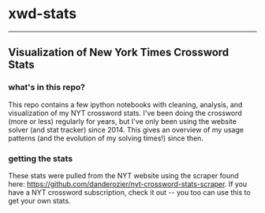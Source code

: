 # xwd-stats
-----------
## Visualization of New York Times Crossword Stats

### what's in this repo?
This repo contains a few ipython notebooks with cleaning, analysis, and visualization of my NYT crossword stats. I've been doing the crossword (more or less) regularly for years, but I've only been using the website solver (and stat tracker) since 2014. This gives an overview of my usage patterns (and the evolution of my solving times!) since then.

### getting the stats
These stats were pulled from the NYT website using the scraper found here: https://github.com/danderozier/nyt-crossword-stats-scraper. If you have a NYT crossword subscription, check it out -- you too can use this to get your own stats.
